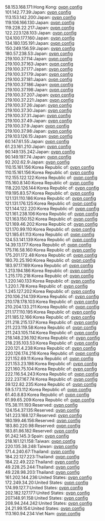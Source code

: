 58.153.168.171:Hong Kong: [ovpn config](vpn/58_153_168_171.ovpn)  
101.142.77.39:Japan: [ovpn config](vpn/101_142_77_39.ovpn)  
113.153.142.200:Japan: [ovpn config](vpn/113_153_142_200.ovpn)  
119.106.166.130:Japan: [ovpn config](vpn/119_106_166_130.ovpn)  
119.228.22.217:Japan: [ovpn config](vpn/119_228_22_217.ovpn)  
122.223.128.103:Japan: [ovpn config](vpn/122_223_128_103.ovpn)  
124.100.177.160:Japan: [ovpn config](vpn/124_100_177_160.ovpn)  
134.180.135.191:Japan: [ovpn config](vpn/134_180_135_191.ovpn)  
150.249.156.59:Japan: [ovpn config](vpn/150_249_156_59.ovpn)  
180.57.238.53:Japan: [ovpn config](vpn/180_57_238_53.ovpn)  
219.100.37.114:Japan: [ovpn config](vpn/219_100_37_114.ovpn)  
219.100.37.163:Japan: [ovpn config](vpn/219_100_37_163.ovpn)  
219.100.37.177:Japan: [ovpn config](vpn/219_100_37_177.ovpn)  
219.100.37.179:Japan: [ovpn config](vpn/219_100_37_179.ovpn)  
219.100.37.181:Japan: [ovpn config](vpn/219_100_37_181.ovpn)  
219.100.37.186:Japan: [ovpn config](vpn/219_100_37_186.ovpn)  
219.100.37.198:Japan: [ovpn config](vpn/219_100_37_198.ovpn)  
219.100.37.207:Japan: [ovpn config](vpn/219_100_37_207.ovpn)  
219.100.37.221:Japan: [ovpn config](vpn/219_100_37_221.ovpn)  
219.100.37.26:Japan: [ovpn config](vpn/219_100_37_26.ovpn)  
219.100.37.30:Japan: [ovpn config](vpn/219_100_37_30.ovpn)  
219.100.37.31:Japan: [ovpn config](vpn/219_100_37_31.ovpn)  
219.100.37.49:Japan: [ovpn config](vpn/219_100_37_49.ovpn)  
219.100.37.9:Japan: [ovpn config](vpn/219_100_37_9.ovpn)  
219.100.37.98:Japan: [ovpn config](vpn/219_100_37_98.ovpn)  
219.103.126.15:Japan: [ovpn config](vpn/219_103_126_15.ovpn)  
60.147.61.55:Japan: [ovpn config](vpn/60_147_61_55.ovpn)  
61.23.161.210:Japan: [ovpn config](vpn/61_23_161_210.ovpn)  
90.149.135.242:Japan: [ovpn config](vpn/90_149_135_242.ovpn)  
90.149.197.74:Japan: [ovpn config](vpn/90_149_197_74.ovpn)  
92.202.62.9:Japan: [ovpn config](vpn/92_202_62_9.ovpn)  
110.15.161.156:Korea Republic of: [ovpn config](vpn/110_15_161_156.ovpn)  
110.15.161.156:Korea Republic of: [ovpn config](vpn/110_15_161_156.ovpn)  
112.155.122.122:Korea Republic of: [ovpn config](vpn/112_155_122_122.ovpn)  
115.160.8.140:Korea Republic of: [ovpn config](vpn/115_160_8_140.ovpn)  
118.220.126.144:Korea Republic of: [ovpn config](vpn/118_220_126_144.ovpn)  
119.195.83.57:Korea Republic of: [ovpn config](vpn/119_195_83_57.ovpn)  
121.131.110.186:Korea Republic of: [ovpn config](vpn/121_131_110_186.ovpn)  
121.131.176.125:Korea Republic of: [ovpn config](vpn/121_131_176_125.ovpn)  
121.144.122.220:Korea Republic of: [ovpn config](vpn/121_144_122_220.ovpn)  
121.161.238.106:Korea Republic of: [ovpn config](vpn/121_161_238_106.ovpn)  
121.163.150.152:Korea Republic of: [ovpn config](vpn/121_163_150_152.ovpn)  
121.169.46.202:Korea Republic of: [ovpn config](vpn/121_169_46_202.ovpn)  
121.170.99.110:Korea Republic of: [ovpn config](vpn/121_170_99_110.ovpn)  
121.185.61.113:Korea Republic of: [ovpn config](vpn/121_185_61_113.ovpn)  
124.53.141.139:Korea Republic of: [ovpn config](vpn/124_53_141_139.ovpn)  
14.39.13.177:Korea Republic of: [ovpn config](vpn/14_39_13_177.ovpn)  
175.116.58.160:Korea Republic of: [ovpn config](vpn/175_116_58_160.ovpn)  
175.201.172.48:Korea Republic of: [ovpn config](vpn/175_201_172_48.ovpn)  
180.70.25.190:Korea Republic of: [ovpn config](vpn/180_70_25_190.ovpn)  
183.97.17.169:Korea Republic of: [ovpn config](vpn/183_97_17_169.ovpn)  
1.213.194.186:Korea Republic of: [ovpn config](vpn/1_213_194_186.ovpn)  
1.215.170.218:Korea Republic of: [ovpn config](vpn/1_215_170_218.ovpn)  
1.220.140.133:Korea Republic of: [ovpn config](vpn/1_220_140_133.ovpn)  
1.220.1.78:Korea Republic of: [ovpn config](vpn/1_220_1_78.ovpn)  
1.245.127.202:Korea Republic of: [ovpn config](vpn/1_245_127_202.ovpn)  
210.106.214.139:Korea Republic of: [ovpn config](vpn/210_106_214_139.ovpn)  
210.178.178.103:Korea Republic of: [ovpn config](vpn/210_178_178_103.ovpn)  
210.204.133.211:Korea Republic of: [ovpn config](vpn/210_204_133_211.ovpn)  
211.177.110.195:Korea Republic of: [ovpn config](vpn/211_177_110_195.ovpn)  
211.185.12.166:Korea Republic of: [ovpn config](vpn/211_185_12_166.ovpn)  
211.218.215.137:Korea Republic of: [ovpn config](vpn/211_218_215_137.ovpn)  
211.223.119.58:Korea Republic of: [ovpn config](vpn/211_223_119_58.ovpn)  
211.243.105.114:Korea Republic of: [ovpn config](vpn/211_243_105_114.ovpn)  
218.148.236.192:Korea Republic of: [ovpn config](vpn/218_148_236_192.ovpn)  
218.235.103.53:Korea Republic of: [ovpn config](vpn/218_235_103_53.ovpn)  
220.121.4.238:Korea Republic of: [ovpn config](vpn/220_121_4_238.ovpn)  
220.126.174.216:Korea Republic of: [ovpn config](vpn/220_126_174_216.ovpn)  
221.152.69.11:Korea Republic of: [ovpn config](vpn/221_152_69_11.ovpn)  
221.153.23.198:Korea Republic of: [ovpn config](vpn/221_153_23_198.ovpn)  
221.160.75.104:Korea Republic of: [ovpn config](vpn/221_160_75_104.ovpn)  
222.116.54.243:Korea Republic of: [ovpn config](vpn/222_116_54_243.ovpn)  
222.237.167.74:Korea Republic of: [ovpn config](vpn/222_237_167_74.ovpn)  
39.122.82.235:Korea Republic of: [ovpn config](vpn/39_122_82_235.ovpn)  
59.5.173.112:Korea Republic of: [ovpn config](vpn/59_5_173_112.ovpn)  
61.40.8.83:Korea Republic of: [ovpn config](vpn/61_40_8_83.ovpn)  
61.99.65.209:Korea Republic of: [ovpn config](vpn/61_99_65_209.ovpn)  
115.38.111.193:Reserved: [ovpn config](vpn/115_38_111_193.ovpn)  
124.154.37.135:Reserved: [ovpn config](vpn/124_154_37_135.ovpn)  
141.223.168.127:Reserved: [ovpn config](vpn/141_223_168_127.ovpn)  
180.199.46.156:Reserved: [ovpn config](vpn/180_199_46_156.ovpn)  
183.80.220.98:Reserved: [ovpn config](vpn/183_80_220_98.ovpn)  
183.81.86.182:Reserved: [ovpn config](vpn/183_81_86_182.ovpn)  
91.242.145.3:Spain: [ovpn config](vpn/91_242_145_3.ovpn)  
218.161.121.158:Taiwan: [ovpn config](vpn/218_161_121_158.ovpn)  
220.135.38.248:Taiwan: [ovpn config](vpn/220_135_38_248.ovpn)  
171.4.240.67:Thailand: [ovpn config](vpn/171_4_240_67.ovpn)  
184.22.127.223:Thailand: [ovpn config](vpn/184_22_127_223.ovpn)  
184.22.49.222:Thailand: [ovpn config](vpn/184_22_49_222.ovpn)  
49.228.25.244:Thailand: [ovpn config](vpn/49_228_25_244.ovpn)  
49.228.98.203:Thailand: [ovpn config](vpn/49_228_98_203.ovpn)  
161.202.144.236:United States: [ovpn config](vpn/161_202_144_236.ovpn)  
172.249.34.20:United States: [ovpn config](vpn/172_249_34_20.ovpn)  
174.99.127.7:United States: [ovpn config](vpn/174_99_127_7.ovpn)  
202.182.127.177:United States: [ovpn config](vpn/202_182_127_177.ovpn)  
207.148.91.158:United States: [ovpn config](vpn/207_148_91_158.ovpn)  
208.94.244.242:United States: [ovpn config](vpn/208_94_244_242.ovpn)  
24.21.99.154:United States: [ovpn config](vpn/24_21_99_154.ovpn)  
113.160.94.234:Viet Nam: [ovpn config](vpn/113_160_94_234.ovpn)  
